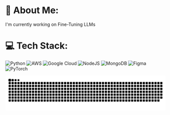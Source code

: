 # 💫 About Me:
I'm currently working on Fine-Tuning LLMs<br>


# 💻 Tech Stack:
![Python](https://img.shields.io/badge/python-3670A0?style=for-the-badge&logo=python&logoColor=ffdd54) ![AWS](https://img.shields.io/badge/AWS-%23FF9900.svg?style=for-the-badge&logo=amazon-aws&logoColor=white) ![Google Cloud](https://img.shields.io/badge/GoogleCloud-%234285F4.svg?style=for-the-badge&logo=google-cloud&logoColor=white) ![NodeJS](https://img.shields.io/badge/node.js-6DA55F?style=for-the-badge&logo=node.js&logoColor=white) ![MongoDB](https://img.shields.io/badge/MongoDB-%234ea94b.svg?style=for-the-badge&logo=mongodb&logoColor=white) ![Figma](https://img.shields.io/badge/figma-%23F24E1E.svg?style=for-the-badge&logo=figma&logoColor=white) ![PyTorch](https://img.shields.io/badge/PyTorch-%23EE4C2C.svg?style=for-the-badge&logo=PyTorch&logoColor=white)

<!-- # 📊 GitHub Stats:
![](https://github-readme-stats.vercel.app/api?username=raccoon-42&theme=dark&hide_border=false&include_all_commits=false&count_private=false)<br/>
![](https://nirzak-streak-stats.vercel.app/?user=raccoon-42&theme=dark&hide_border=false)<br/>
![](https://github-readme-stats.vercel.app/api/top-langs/?username=raccoon-42&theme=dark&hide_border=false&include_all_commits=false&count_private=false&layout=compact) -->

<picture>
  <source media="(prefers-color-scheme: dark)" srcset="https://raw.githubusercontent.com/raccoon-42/raccoon-42/output/github-snake-dark.svg" />
  <source media="(prefers-color-scheme: light)" srcset="https://raw.githubusercontent.com/raccoon-42/raccoon-42/output/github-snake.svg" />
  <img alt="github-snake" src="https://raw.githubusercontent.com/raccoon-42/raccoon-42/output/github-snake.svg" />
</picture>
<!-- Proudly created with GPRM ( https://gprm.itsvg.in ) -->
<!--
**raccoon-42/raccoon-42** is a ✨ _special_ ✨ repository because its `README.md` (this file) appears on your GitHub profile.

Here are some ideas to get you started:

- 🔭 I’m currently working on ...
- 🌱 I’m currently learning ...
- 👯 I’m looking to collaborate on ...
- 🤔 I’m looking for help with ...
- 💬 Ask me about ...
- 📫 How to reach me: ...
- 😄 Pronouns: ...
- ⚡ Fun fact: ...
-->
